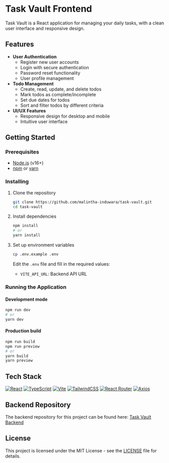 # Task Vault Frontend

Task Vault is a React application for managing your daily tasks, with a clean user interface and responsive design.

## Features

- **User Authentication**
  - Register new user accounts
  - Login with secure authentication
  - Password reset functionality
  - User profile management
- **Todo Management**
  - Create, read, update, and delete todos
  - Mark todos as complete/incomplete
  - Set due dates for todos
  - Sort and filter todos by different criteria
- **UI/UX Features**
  - Responsive design for desktop and mobile
  - Intuitive user interface

## Getting Started

### Prerequisites

- [Node.js](https://nodejs.org/) (v16+)
- [npm](https://www.npmjs.com/) or [yarn](https://yarnpkg.com/)

### Installing

1. Clone the repository

   ```sh
   git clone https://github.com/malintha-induwara/task-vault.git
   cd task-vault
   ```

2. Install dependencies

   ```sh
   npm install
   # or
   yarn install
   ```

3. Set up environment variables
   ```sh
   cp .env.example .env
   ```
   Edit the `.env` file and fill in the required values:
   - `VITE_API_URL`: Backend API URL

### Running the Application

#### Development mode

```sh
npm run dev
# or
yarn dev
```

#### Production build

```sh
npm run build
npm run preview
# or
yarn build
yarn preview
```

## Tech Stack

[![React](https://img.shields.io/badge/React-61DAFB?style=for-the-badge&logo=react&logoColor=black)](https://reactjs.org/)
[![TypeScript](https://img.shields.io/badge/TypeScript-007ACC?style=for-the-badge&logo=typescript&logoColor=white)](https://www.typescriptlang.org/)
[![Vite](https://img.shields.io/badge/Vite-646CFF?style=for-the-badge&logo=vite&logoColor=white)](https://vitejs.dev/)
[![TailwindCSS](https://img.shields.io/badge/TailwindCSS-06B6D4?style=for-the-badge&logo=tailwindcss&logoColor=white)](https://tailwindcss.com/)
[![React Router](https://img.shields.io/badge/React_Router-CA4245?style=for-the-badge&logo=react-router&logoColor=white)](https://reactrouter.com/)
[![Axios](https://img.shields.io/badge/Axios-5A29E4?style=for-the-badge&logo=axios&logoColor=white)](https://axios-http.com/)

## Backend Repository

The backend repository for this project can be found here:
[Task Vault Backend](https://github.com/malintha-induwara/task-vault-backend)


## License

This project is licensed under the MIT License - see the [LICENSE](LICENSE.md) file for details.
